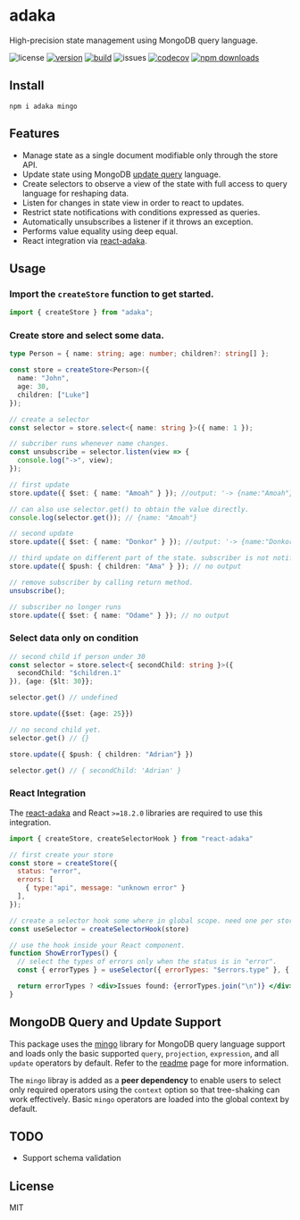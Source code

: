 # adaka

High-precision state management using MongoDB query language.

![license](https://img.shields.io/github/license/kofrasa/adaka)
[![version](https://img.shields.io/npm/v/adaka)](https://www.npmjs.org/package/adaka)
[![build](https://github.com/kofrasa/adaka/actions/workflows/node.js.yml/badge.svg)](https://github.com/kofrasa/adaka/actions/workflows/node.js.yml)
![issues](https://img.shields.io/github/issues/kofrasa/adaka)
[![codecov](https://img.shields.io/codecov/c/github/kofrasa/adaka)](https://codecov.io/gh/kofrasa/adaka)
[![npm downloads](https://img.shields.io/npm/dm/adaka)](https://www.npmjs.org/package/adaka)

## Install

`npm i adaka mingo`

## Features

- Manage state as a single document modifiable only through the store API.
- Update state using MongoDB [update query](https://www.mongodb.com/docs/manual/reference/operator/update/) language.
- Create selectors to observe a view of the state with full access to query language for reshaping data.
- Listen for changes in state view in order to react to updates.
- Restrict state notifications with conditions expressed as queries.
- Automatically unsubscribes a listener if it throws an exception.
- Performs value equality using deep equal.
- React integration via [react-adaka](https://www.npmjs.com/package/react-adaka).

## Usage

### Import the `createStore` function to get started.

```ts
import { createStore } from "adaka";
```

### Create store and select some data.

```ts
type Person = { name: string; age: number; children?: string[] };

const store = createStore<Person>({
  name: "John",
  age: 30,
  children: ["Luke"]
});

// create a selector
const selector = store.select<{ name: string }>({ name: 1 });

// subcriber runs whenever name changes.
const unsubscribe = selector.listen(view => {
  console.log("->", view);
});

// first update
store.update({ $set: { name: "Amoah" } }); //output: '-> {name:"Amoah"}'

// can also use selector.get() to obtain the value directly.
console.log(selector.get()); // {name: "Amoah"}

// second update
store.update({ $set: { name: "Donkor" } }); //output: '-> {name:"Donkor"}'

// third update on different part of the state. subscriber is not notified.
store.update({ $push: { children: "Ama" } }); // no output

// remove subscriber by calling return method.
unsubscribe();

// subscriber no longer runs
store.update({ $set: { name: "Odame" } }); // no output
```

### Select data only on condition

```ts
// second child if person under 30
const selector = store.select<{ secondChild: string }>({
  secondChild: "$children.1"
}), {age: {$lt: 30}};

selector.get() // undefined

store.update({$set: {age: 25}})

// no second child yet.
selector.get() // {}

store.update({ $push: { children: "Adrian"} })

selector.get() // { secondChild: 'Adrian' }
```

### React Integration
The [react-adaka](https://www.npmjs.com/package/react-adaka) and React `>=18.2.0` libraries are required to use this integration.

```jsx
import { createStore, createSelectorHook } from "react-adaka"

// first create your store
const store = createStore({
  status: "error",
  errors: [
    { type:"api", message: "unknown error" }
  ],
});

// create a selector hook some where in global scope. need one per store.
const useSelector = createSelectorHook(store)

// use the hook inside your React component.
function ShowErrorTypes() {
  // select the types of errors only when the status is in "error".
  const { errorTypes } = useSelector({ errorTypes: "$errors.type" }, { status: "error"})

  return errorTypes ? <div>Issues found: {errorTypes.join("\n")} </div> : <div/>
}
```

## MongoDB Query and Update Support

This package uses the [mingo](https://npmjs.com/package/mingo) library for MongoDB query language support and loads only the basic supported `query`, `projection`, `expression`, and all `update` operators by default. Refer to the [readme](https://www.npmjs.com/package/mingo) page for more information.

The `mingo` libray is added as a **peer dependency** to enable users to select only required operators using the `context` option so that tree-shaking can work effectively. Basic `mingo` operators are loaded into the global context by default.

## TODO

- Support schema validation

## License
MIT